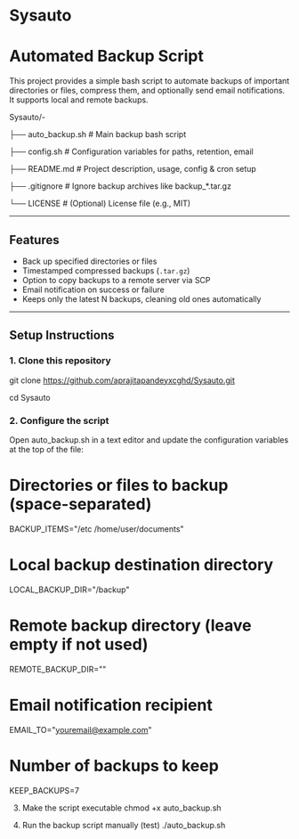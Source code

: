 # Sysauto
# Automated Backup Script

This project provides a simple bash script to automate backups of important directories or files, compress them, and optionally send email notifications. It supports local and remote backups.

Sysauto/-

├── auto_backup.sh       # Main backup bash script

├── config.sh            # Configuration variables for paths, retention, email

├── README.md            # Project description, usage, config & cron setup

├── .gitignore           # Ignore backup archives like backup_*.tar.gz

└── LICENSE              # (Optional) License file (e.g., MIT)


---

## Features

- Back up specified directories or files
- Timestamped compressed backups (`.tar.gz`)
- Option to copy backups to a remote server via SCP
- Email notification on success or failure
- Keeps only the latest N backups, cleaning old ones automatically

---

## Setup Instructions

### 1. Clone this repository

git clone https://github.com/aprajitapandeyxcghd/Sysauto.git


cd Sysauto

### 2. Configure the script
Open auto_backup.sh in a text editor and update the configuration variables at the top of the file:
# Directories or files to backup (space-separated)
BACKUP_ITEMS="/etc /home/user/documents"

# Local backup destination directory
LOCAL_BACKUP_DIR="/backup"

# Remote backup directory (leave empty if not used)
REMOTE_BACKUP_DIR=""

# Email notification recipient
EMAIL_TO="youremail@example.com"

# Number of backups to keep
KEEP_BACKUPS=7

3. Make the script executable
chmod +x auto_backup.sh

4. Run the backup script manually (test)
./auto_backup.sh

